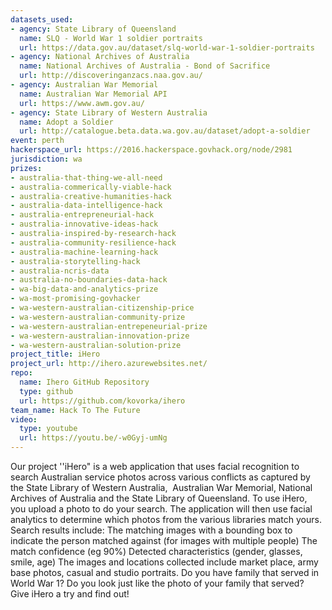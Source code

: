 ```yaml
---
datasets_used:
- agency: State Library of Queensland
  name: SLQ - World War 1 soldier portraits
  url: https://data.gov.au/dataset/slq-world-war-1-soldier-portraits
- agency: National Archives of Australia
  name: National Archives of Australia - Bond of Sacrifice
  url: http://discoveringanzacs.naa.gov.au/
- agency: Australian War Memorial
  name: Australian War Memorial API
  url: https://www.awm.gov.au/
- agency: State Library of Western Australia
  name: Adopt a Soldier
  url: http://catalogue.beta.data.wa.gov.au/dataset/adopt-a-soldier
event: perth
hackerspace_url: https://2016.hackerspace.govhack.org/node/2981
jurisdiction: wa
prizes:
- australia-that-thing-we-all-need
- australia-commerically-viable-hack
- australia-creative-humanities-hack
- australia-data-intelligence-hack
- australia-entrepreneurial-hack
- australia-innovative-ideas-hack
- australia-inspired-by-research-hack
- australia-community-resilience-hack
- australia-machine-learning-hack
- australia-storytelling-hack
- australia-ncris-data
- australia-no-boundaries-data-hack
- wa-big-data-and-analytics-prize
- wa-most-promising-govhacker
- wa-western-australian-citizenship-price
- wa-western-australian-community-prize
- wa-western-australian-entrepeneurial-prize
- wa-western-australian-innovation-prize
- wa-western-australian-solution-prize
project_title: iHero
project_url: http://ihero.azurewebsites.net/
repo:
  name: Ihero GitHub Repository
  type: github
  url: https://github.com/kovorka/ihero
team_name: Hack To The Future
video:
  type: youtube
  url: https://youtu.be/-w0Gyj-umNg
---
```


Our project ''iHero" is a web application that uses facial recognition to search Australian service photos across various conflicts as captured by the State Library of Western Australia,  Australian War Memorial, National Archives of Australia and the State Library of Queensland.
To use iHero, you upload a photo to do your search. The application will then use facial analytics to determine which photos from the various libraries match yours.
Search results include:
The matching images with a bounding box to indicate the person matched against (for images with multiple people)
The match confidence (eg 90%)
Detected characteristics (gender, glasses, smile, age)
The images and locations collected include market place, army base photos, casual and studio portraits.
Do you have family that served in World War 1? Do you look just like the photo of your family that served?  Give iHero a try and find out!
